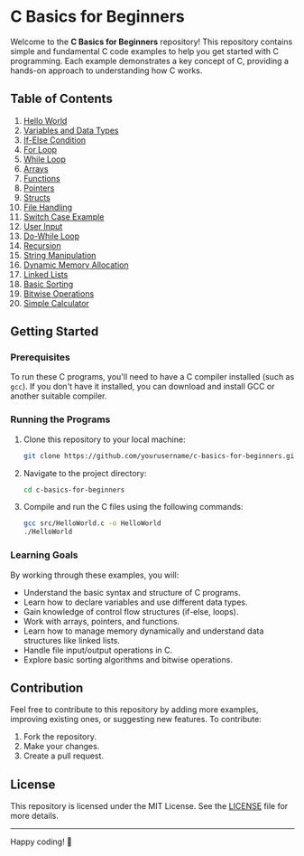 # C Basics for Beginners

Welcome to the **C Basics for Beginners** repository! This repository contains simple and fundamental C code examples to help you get started with C programming. Each example demonstrates a key concept of C, providing a hands-on approach to understanding how C works.

## Table of Contents

1. [Hello World](src/HelloWorld.c)
2. [Variables and Data Types](src/Variables.c)
3. [If-Else Condition](src/IfElse.c)
4. [For Loop](src/ForLoop.c)
5. [While Loop](src/WhileLoop.c)
6. [Arrays](src/Arrays.c)
7. [Functions](src/Functions.c)
8. [Pointers](src/Pointers.c)
9. [Structs](src/Structs.c)
10. [File Handling](src/FileHandling.c)
11. [Switch Case Example](src/SwitchExample.c)
12. [User Input](src/UserInput.c)
13. [Do-While Loop](src/DoWhileLoop.c)
14. [Recursion](src/Recursion.c)
15. [String Manipulation](src/StringManipulation.c)
16. [Dynamic Memory Allocation](src/DynamicMemory.c)
17. [Linked Lists](src/LinkedLists.c)
18. [Basic Sorting](src/Sorting.c)
19. [Bitwise Operations](src/BitwiseOperations.c)
20. [Simple Calculator](src/SimpleCalculator.c)

## Getting Started

### Prerequisites

To run these C programs, you'll need to have a C compiler installed (such as `gcc`). If you don't have it installed, you can download and install GCC or another suitable compiler.

### Running the Programs

1. Clone this repository to your local machine:
    ```bash
    git clone https://github.com/yourusername/c-basics-for-beginners.git
    ```

2. Navigate to the project directory:
    ```bash
    cd c-basics-for-beginners
    ```

3. Compile and run the C files using the following commands:
    ```bash
    gcc src/HelloWorld.c -o HelloWorld
    ./HelloWorld
    ```

### Learning Goals

By working through these examples, you will:

- Understand the basic syntax and structure of C programs.
- Learn how to declare variables and use different data types.
- Gain knowledge of control flow structures (if-else, loops).
- Work with arrays, pointers, and functions.
- Learn how to manage memory dynamically and understand data structures like linked lists.
- Handle file input/output operations in C.
- Explore basic sorting algorithms and bitwise operations.

## Contribution

Feel free to contribute to this repository by adding more examples, improving existing ones, or suggesting new features. To contribute:

1. Fork the repository.
2. Make your changes.
3. Create a pull request.

## License

This repository is licensed under the MIT License. See the [LICENSE](LICENSE) file for more details.

---

Happy coding! 🎉

